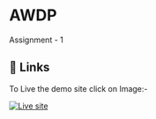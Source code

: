 # AWDP

Assignment - 1 


## 🔗 Links
To Live the demo site click on Image:- 

[![Live site](https://external-content.duckduckgo.com/iu/?u=https%3A%2F%2Ftse1.mm.bing.net%2Fth%3Fid%3DOIP.MHv9kUIEEEYNGh0dVqGzZwHaHa%26pid%3DApi&f=1&ipt=e5e6fc469ff037ff10a463d1ed434c7d8c16dea38246b7056153a134910166f9&ipo=images)](https://frenzyknight01.github.io/AWT_2202031800005/)



